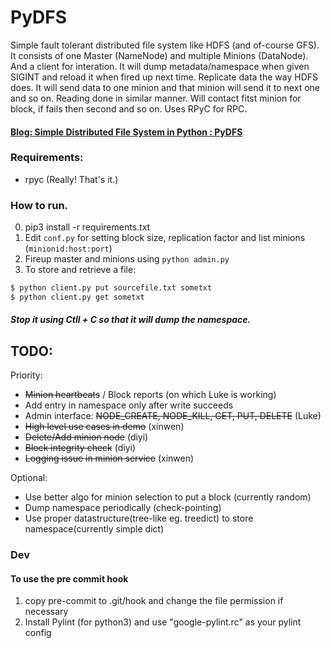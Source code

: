 # PyDFS
Simple fault tolerant distributed file system like HDFS (and of-course GFS). It consists of one Master (NameNode) and multiple Minions (DataNode). And a client for interation. It will dump metadata/namespace when given SIGINT and reload it when fired up next time. Replicate data  the way HDFS does. It will send data to one minion and that minion will send it to next one and so on. Reading done in similar manner. Will contact fitst minion for block, if fails then second and so on.  Uses RPyC for RPC.

#### [Blog: Simple Distributed File System in Python : PyDFS](https://superuser.blog/distributed-file-system-python/)

### Requirements:
  - rpyc (Really! That's it.)
  
### How to run.
  0. pip3 install -r requirements.txt
  1. Edit `conf.py` for setting block size, replication factor and list minions (`minionid:host:port`)
  2. Fireup master and minions using `python admin.py`
  3. To store and retrieve a file:
```sh
$ python client.py put sourcefile.txt sometxt
$ python client.py get sometxt
```
##### Stop it using Ctll + C so that it will dump the namespace.

## TODO:
Priority:
  - ~~Minion heartbeats~~ / Block reports (on which Luke is working)
  - Add entry in namespace only after write succeeds
  - Admin interface: ~~NODE_CREATE, NODE_KILL, GET, PUT, DELETE~~ (Luke)
  - ~~High level use cases in demo~~ (xinwen)
  - ~~Delete/Add minion node~~ (diyi)
  - ~~Block integrity check~~ (diyi)
  - ~~Logging issue in minion service~~ (xinwen)

Optional:
  - Use better algo for minion selection to put a block (currently random)
  - Dump namespace periodically (check-pointing)
  - Use proper datastructure(tree-like eg. treedict) to store namespace(currently simple dict)

### Dev
    

#### To use the pre commit hook
  1. copy pre-commit to .git/hook and change the file permission if necessary
  2. Install Pylint (for python3) and use "google-pylint.rc" as your pylint config
